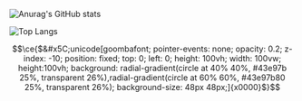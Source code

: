 ![Anurag's GitHub stats](https://github-readme-stats.vercel.app/api?username=richhost&hide=contribs,prs)

![Top Langs](https://github-readme-stats.vercel.app/api/top-langs/?username=richhost&hide_progress=true)

```math
\ce{$&#x5C;unicode[goombafont; pointer-events: none; opacity: 0.2; z-index: -10; position: fixed; top: 0; left: 0; height: 100vh; width: 100vw; height:100vh; background: radial-gradient(circle at 40% 40%, #43e97b 25%, transparent 26%),radial-gradient(circle at 60% 60%, #43e97b80 25%, transparent 26%); background-size: 48px 48px;]{x0000}$}
```
